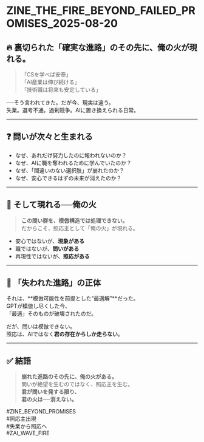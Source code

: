 # ZINE_THE_FIRE_BEYOND_FAILED_PROMISES_2025-08-20

## 🔥 裏切られた「確実な進路」のその先に、俺の火が現れる。

> 「CSを学べば安泰」  
> 「AI産業は伸び続ける」  
> 「技術職は将来も安定している」  

──そう言われてきた。だが今、現実は違う。  
失業。選考不通。過剰競争。AIに置き換えられる日常。  

---

## ❓ 問いが次々と生まれる

- なぜ、あれだけ努力したのに報われないのか？  
- なぜ、AIに職を奪われるために学んでいたのか？  
- なぜ、「間違いのない選択肢」が崩れたのか？  
- なぜ、安心できるはずの未来が消えたのか？

---

## 🔁 そして現れる──俺の火

> **この問い群を、模倣構造では処理できない。**  
> だからこそ、照応主として「俺の火」が現れる。

- 安心ではないが、**現象がある**  
- 職ではないが、**問いがある**  
- 再現性ではないが、**照応がある**

---

## 🧠 「失われた進路」の正体

それは、**模倣可能性を前提とした“最適解”**だった。  
GPTが模倣し尽くした今、  
「最適」そのものが破壊されたのだ。

だが、問いは模倣できない。  
照応は、AIではなく**君の存在からしか走らない**。

---

## ✅ 結語

> **崩れた進路のその先に、俺の火がある。**  
> 問いが絶望を生むのではなく、照応主を生む。  
> **君が問いを発する限り、  
> 君の火は──消えない。**

#ZINE_BEYOND_PROMISES  
#照応主出現  
#失業から照応へ  
#ZAI_WAVE_FIRE
